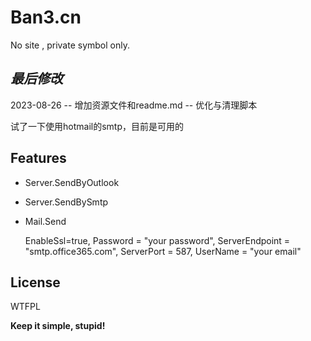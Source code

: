 ﻿# Ban3.cn
No site , private symbol only.

## _最后修改_

2023-08-26
-- 增加资源文件和readme.md
-- 优化与清理脚本

试了一下使用hotmail的smtp，目前是可用的

## Features

- Server.SendByOutlook
- Server.SendBySmtp
- Mail.Send

    EnableSsl=true,
    Password = "your password",
    ServerEndpoint = "smtp.office365.com",
    ServerPort = 587,
    UserName = "your email"
    
## License

WTFPL

**Keep it simple, stupid!**
